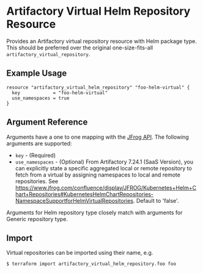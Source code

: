 # Artifactory Virtual Helm Repository Resource

Provides an Artifactory virtual repository resource with Helm package type. This should be preferred over the original one-size-fits-all `artifactory_virtual_repository`.

## Example Usage

```hcl
resource "artifactory_virtual_helm_repository" "foo-helm-virtual" {
  key            = "foo-helm-virtual"
  use_namespaces = true
}
```

## Argument Reference

Arguments have a one to one mapping with the [JFrog API](https://www.jfrog.com/confluence/display/JFROG/Repository+Configuration+JSON#RepositoryConfigurationJSON-VirtualRepository). The following arguments are supported:

* `key` - (Required)
* `use_namespaces` - (Optional) From Artifactory 7.24.1 (SaaS Version), you can explicitly state a specific aggregated local or remote repository to fetch from a virtual by assigning namespaces to local and remote repositories. See https://www.jfrog.com/confluence/display/JFROG/Kubernetes+Helm+Chart+Repositories#KubernetesHelmChartRepositories-NamespaceSupportforHelmVirtualRepositories. Default to 'false'.

Arguments for Helm repository type closely match with arguments for Generic repository type.

## Import

Virtual repositories can be imported using their name, e.g.

```
$ terraform import artifactory_virtual_helm_repository.foo foo
```

